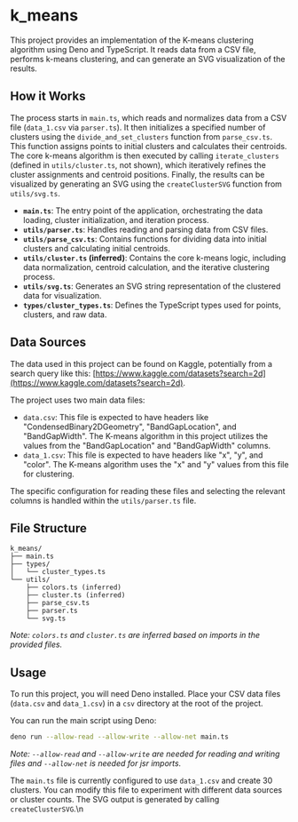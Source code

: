 # k_means
This project provides an implementation of the K-means clustering algorithm using Deno and TypeScript. It reads data from a CSV file, performs k-means clustering, and can generate an SVG visualization of the results.

## How it Works
The process starts in `main.ts`, which reads and normalizes data from a CSV file (`data_1.csv` via `parser.ts`). It then initializes a specified number of clusters using the `divide_and_set_clusters` function from `parse_csv.ts`. This function assigns points to initial clusters and calculates their centroids. The core k-means algorithm is then executed by calling `iterate_clusters` (defined in `utils/cluster.ts`, not shown), which iteratively refines the cluster assignments and centroid positions. Finally, the results can be visualized by generating an SVG using the `createClusterSVG` function from `utils/svg.ts`.

- **`main.ts`**: The entry point of the application, orchestrating the data loading, cluster initialization, and iteration process.
- **`utils/parser.ts`**: Handles reading and parsing data from CSV files.
- **`utils/parse_csv.ts`**: Contains functions for dividing data into initial clusters and calculating initial centroids.
- **`utils/cluster.ts` (inferred)**: Contains the core k-means logic, including data normalization, centroid calculation, and the iterative clustering process.
- **`utils/svg.ts`**: Generates an SVG string representation of the clustered data for visualization.
- **`types/cluster_types.ts`**: Defines the TypeScript types used for points, clusters, and raw data.

## Data Sources
The data used in this project can be found on Kaggle, potentially from a search query like this: [https://www.kaggle.com/datasets?search=2d](https://www.kaggle.com/datasets?search=2d).

The project uses two main data files:

-   `data.csv`: This file is expected to have headers like "CondensedBinary2DGeometry", "BandGapLocation", and "BandGapWidth". The K-means algorithm in this project utilizes the values from the "BandGapLocation" and "BandGapWidth" columns.
-   `data_1.csv`: This file is expected to have headers like "x", "y", and "color". The K-means algorithm uses the "x" and "y" values from this file for clustering.

The specific configuration for reading these files and selecting the relevant columns is handled within the `utils/parser.ts` file.

## File Structure
```
k_means/
├── main.ts
├── types/
│   └── cluster_types.ts
└── utils/
    ├── colors.ts (inferred)
    ├── cluster.ts (inferred)
    ├── parse_csv.ts
    ├── parser.ts
    └── svg.ts
```
*Note: `colors.ts` and `cluster.ts` are inferred based on imports in the provided files.*

## Usage
To run this project, you will need Deno installed. Place your CSV data files (`data.csv` and `data_1.csv`) in a `csv` directory at the root of the project.

You can run the main script using Deno:

```bash
deno run --allow-read --allow-write --allow-net main.ts
```
*Note: `--allow-read` and `--allow-write` are needed for reading and writing files and `--allow-net` is needed for jsr imports.*

The `main.ts` file is currently configured to use `data_1.csv` and create 30 clusters. You can modify this file to experiment with different data sources or cluster counts. The SVG output is generated by calling `createClusterSVG`.\n
